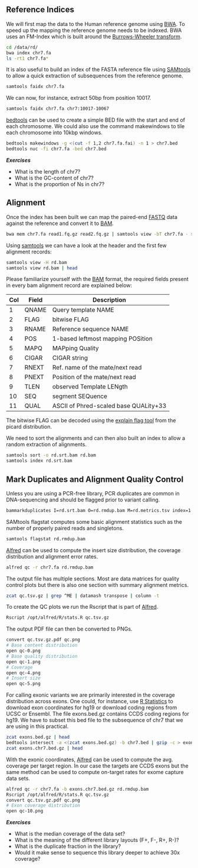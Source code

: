 ## Reference Indices

We will first map the data to the Human reference genome using [BWA](https://github.com/lh3/bwa). To speed up the mapping the reference genome needs to be indexed. BWA uses an FM-Index which is built around the [Burrows-Wheeler transform](https://de.wikipedia.org/wiki/Burrows-Wheeler-Transformation).

```bash
cd /data/rd/
bwa index chr7.fa
ls -rt1 chr7.fa*
```

It is also useful to build an index of the FASTA reference file using [SAMtools](http://www.htslib.org) to allow a quick extraction of subsequences from the reference genome.

```bash
samtools faidx chr7.fa
```

We can now, for instance, extract 50bp from position 10017.

```bash
samtools faidx chr7.fa chr7:10017-10067
```

[bedtools](http://bedtools.readthedocs.io/en/latest/) can be used to create a simple BED file with the start and end of each chromosome. We could also use the command makewindows to tile each chromosome into 10kbp windows.


```bash
bedtools makewindows -g <(cut -f 1,2 chr7.fa.fai) -n 1 > chr7.bed
bedtools nuc -fi chr7.fa -bed chr7.bed
```

***Exercises***

* What is the length of chr7?
* What is the GC-content of chr7?
* What is the proportion of Ns in chr7?

## Alignment

Once the index has been built we can map the paired-end [FASTQ](https://en.wikipedia.org/wiki/FASTQ_format) data against the reference and convert it to [BAM](http://www.htslib.org).

```bash
bwa mem chr7.fa read1.fq.gz read2.fq.gz | samtools view -bT chr7.fa - > rd.bam
```

Using [samtools](http://www.htslib.org) we can have a look at the header and the first few alignment records:

```bash
samtools view -H rd.bam
samtools view rd.bam | head
```

Please familiarize yourself with the [BAM](http://www.htslib.org) format, the required fields present in every bam alignment record are explained below:


| Col   | Field    | Description                              |
|-------|----------|------------------------------------------|
|  1    |   QNAME  |    Query template NAME                   |
|  2    |   FLAG   |    bitwise FLAG                          |
|  3    |   RNAME  |    Reference sequence NAME               |
|  4    |   POS    |    1-based leftmost mapping POSition     |
|  5    |   MAPQ   |    MAPping Quality                       |
|  6    |   CIGAR  |    CIGAR string                          |
|  7    |   RNEXT  |    Ref. name of the mate/next read       |
|  8    |   PNEXT  |    Position of the mate/next read        |
|  9    |   TLEN   |    observed Template LENgth              |
|  10   |   SEQ    |    segment SEQuence                      |
|  11   |   QUAL   |    ASCII of Phred-scaled base QUALity+33 |

The bitwise FLAG can be decoded using the [explain flag tool](https://broadinstitute.github.io/picard/explain-flags.html) from the picard distribution.

We need to sort the alignments and can then also built an index to allow a random extraction of alignments.

```bash
samtools sort -o rd.srt.bam rd.bam
samtools index rd.srt.bam
```

## Mark Duplicates and Alignment Quality Control

Unless you are using a PCR-free library, PCR duplicates are common in DNA-sequencing and should be flagged prior to variant calling.

```bash
bammarkduplicates I=rd.srt.bam O=rd.rmdup.bam M=rd.metrics.tsv index=1 rmdup=0
```

SAMtools flagstat computes some basic alignment statistics such as the number of properly paired reads and singletons.

```bash
samtools flagstat rd.rmdup.bam
```

[Alfred](https://github.com/tobiasrausch/alfred) can be used to compute the insert size distribution, the coverage distribution and alignment error rates.

```bash
alfred qc -r chr7.fa rd.rmdup.bam
```

The output file has multiple sections. Most are data matrices for quality control plots but there is also one section with summary alignment metrics.

```bash
zcat qc.tsv.gz | grep ^ME | datamash transpose | column -t
```

To create the QC plots we run the Rscript that is part of [Alfred](https://github.com/tobiasrausch/alfred).

```bash
Rscript /opt/alfred/R/stats.R qc.tsv.gz
```

The output PDF file can then be converted to PNGs.

```bash
convert qc.tsv.gz.pdf qc.png
# Base content distribution
open qc-0.png
# Base quality distribution
open qc-1.png
# Coverage
open qc-4.png
# Insert size
open qc-5.png
```

For calling exonic variants we are primarily interested in the coverage distribution across exons. One could, for instance, use [R Statistics](https://www.r-project.org/) to download exon coordinates for hg19 or download coding regions from UCSC or Ensembl. The file exons.bed.gz contains CCDS coding regions for hg19. We have to subset this bed file to the subsequence of chr7 that we are using in this practical.

```bash
zcat exons.bed.gz | head
bedtools intersect -a <(zcat exons.bed.gz) -b chr7.bed | gzip -c > exons.chr7.bed.gz
zcat exons.chr7.bed.gz | head
```

With the exonic coordinates, [Alfred](https://github.com/tobiasrausch/alfred) can be used to compute the avg. coverage per target region. In our case the targets are CCDS exons but the same method can be used to compute on-target rates for exome capture data sets.

```bash
alfred qc -r chr7.fa -b exons.chr7.bed.gz rd.rmdup.bam
Rscript /opt/alfred/R/stats.R qc.tsv.gz
convert qc.tsv.gz.pdf qc.png
# Exon coverage distribution
open qc-10.png
```



***Exercises***

* What is the median coverage of the data set?
* What is the meaning of the different library layouts (F+, F-, R+, R-)?
* What is the duplicate fraction in the library?
* Would it make sense to sequence this library deeper to achieve 30x coverage?


